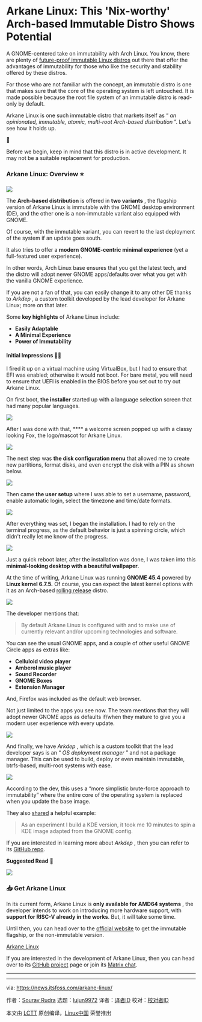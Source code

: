 [#]: subject: "Arkane Linux: This 'Nix-worthy' Arch-based Immutable Distro Shows Potential"
[#]: via: "https://news.itsfoss.com/arkane-linux/"
[#]: author: "Sourav Rudra https://news.itsfoss.com/author/sourav/"
[#]: collector: "lujun9972/lctt-scripts-1705972010"
[#]: translator: " "
[#]: reviewer: " "
[#]: publisher: " "
[#]: url: " "

Arkane Linux: This 'Nix-worthy' Arch-based Immutable Distro Shows Potential
======
A GNOME-centered take on immutability with Arch Linux.
You know, there are plenty of [future-proof immutable Linux distros][1] out there that offer the advantages of immutability for those who like the security and stability offered by these distros.

For those who are not familiar with the concept, an immutable distro is one that makes sure that the core of the operating system is left untouched. It is made possible because the root file system of an immutable distro is read-only by default.

Arkane Linux is one such immutable distro that markets itself as “ _an opinionated, immutable, atomic, multi-root Arch-based distribution_ ”. Let's see how it holds up.

🚧

Before we begin, keep in mind that this distro is in active development. It may not be a suitable replacement for production.

### Arkane Linux: Overview ⭐

![][2]

The **Arch-based distribution** is offered in **two variants** , the flagship version of Arkane Linux is immutable with the GNOME desktop environment (DE), and the other one is a non-immutable variant also equipped with GNOME.

Of course, with the immutable variant, you can revert to the last deployment of the system if an update goes south.

It also tries to offer a **modern** **GNOME-centric minimal experience** (yet a full-featured user experience).

In other words, Arch Linux base ensures that you get the latest tech, and the distro will adopt newer GNOME apps/defaults over what you get with the vanilla GNOME experience.

If you are not a fan of that, you can easily change it to any other DE thanks to _Arkdep_ , a custom toolkit developed by the lead developer for Arkane Linux; more on that later.

Some **key highlights** of Arkane Linux include:

  * **Easily Adaptable**
  * **A Minimal Experience**
  * **Power of Immutability**



#### Initial Impressions 👨‍💻

I fired it up on a virtual machine using VirtualBox, but I had to ensure that EFI was enabled; otherwise it would not boot. For bare metal, you will need to ensure that UEFI is enabled in the BIOS before you set out to try out Arkane Linux.

On first boot, **the installer** started up with a language selection screen that had many popular languages.

![][3]

After I was done with that, **** a welcome screen popped up with a classy looking Fox, the logo/mascot for Arkane Linux.

![][4]

The next step was **the disk configuration menu** that allowed me to create new partitions, format disks, and even encrypt the disk with a PIN as shown below.

![][5]

Then came **the user setup** where I was able to set a username, password, enable automatic login, select the timezone and time/date formats.

![][6]

After everything was set, I began the installation. I had to rely on the terminal progress, as the default behavior is just a spinning circle, which didn't really let me know of the progress.

![][7]

Just a quick reboot later, after the installation was done, I was taken into this **minimal-looking desktop with a beautiful wallpaper**.

At the time of writing, Arkane Linux was running **GNOME 45.4** powered by **Linux kernel 6.7.5.** Of course, you can expect the latest kernel options with it as an Arch-based [rolling release][8] distro.

![][9]

The developer mentions that:

> By default Arkane Linux is configured with and to make use of currently relevant and/or upcoming technologies and software.

You can see the usual GNOME apps, and a couple of other useful GNOME Circle apps as extras like:

  * **Celluloid video player**
  * **Amberol music player**
  * **Sound Recorder**
  * **GNOME Boxes**
  * **Extension Manager**



And, Firefox was included as the default web browser.

Not just limited to the apps you see now. The team mentions that they will adopt newer GNOME apps as defaults if/when they mature to give you a modern user experience with every update.

![][10]

And finally, we have _Arkdep_ , which is a custom toolkit that the lead developer says is an “ _OS deployment manager_ ” and not a package manager. This can be used to build, deploy or even maintain immutable, btrfs-based, multi-root systems with ease.

![][11]

According to the dev, this uses a “more simplistic brute-force approach to immutability” where the entire core of the operating system is replaced when you update the base image.

They also [shared][12] a helpful example:

> As an experiment I build a KDE version, it took me 10 minutes to spin a KDE image adapted from the GNOME config.

If you are interested in learning more about _Arkdep_ , then you can refer to its [GitHub repo][13].

**Suggested Read** 📖

![][14]

### 📥 Get Arkane Linux

In its current form, Arkane Linux is **only available for AMD64 systems** , the developer intends to work on introducing more hardware support, with **support for RISC-V already in the works**. But, it will take some time.

Until then, you can head over to the [official website][15] to get the immutable flagship, or the non-immutable version.

[Arkane Linux][15]

If you are interested in the development of Arkane Linux, then you can head over to its [GitHub project][16] page or join its [Matrix chat][17].

* * *

--------------------------------------------------------------------------------

via: https://news.itsfoss.com/arkane-linux/

作者：[Sourav Rudra][a]
选题：[lujun9972][b]
译者：[译者ID](https://github.com/译者ID)
校对：[校对者ID](https://github.com/校对者ID)

本文由 [LCTT](https://github.com/LCTT/TranslateProject) 原创编译，[Linux中国](https://linux.cn/) 荣誉推出

[a]: https://news.itsfoss.com/author/sourav/
[b]: https://github.com/lujun9972
[1]: https://itsfoss.com/immutable-linux-distros/
[2]: https://news.itsfoss.com/content/images/2024/02/Arkane_Linux_a.jpg
[3]: https://news.itsfoss.com/content/images/2024/02/Arkane_Linux_b.jpg
[4]: https://news.itsfoss.com/content/images/2024/02/Arkane_Linux_c.jpg
[5]: https://news.itsfoss.com/content/images/2024/02/Arkane_Linux_e.jpg
[6]: https://news.itsfoss.com/content/images/2024/02/Arkane_Linux_h.jpg
[7]: https://news.itsfoss.com/content/images/2024/02/Arkane_Linux_i.jpg
[8]: https://itsfoss.com/rolling-release/
[9]: https://news.itsfoss.com/content/images/2024/02/Arkane_Linux_j.jpg
[10]: https://news.itsfoss.com/content/images/2024/02/Arkane_Linux_l.jpg
[11]: https://news.itsfoss.com/content/images/2024/02/Arkane_Linux_m.jpg
[12]: https://www.reddit.com/r/linux/comments/1auaedi/arkane_linux_an_opinionated_immutable_atomic/
[13]: https://github.com/arkanelinux/arkdep
[14]: https://itsfoss.com/content/images/size/w256h256/2022/12/android-chrome-192x192.png
[15]: https://arkanelinux.org/downloads
[16]: https://github.com/arkanelinux
[17]: https://matrix.to/#/%23arkanelinux:matrix.org
